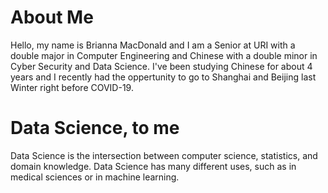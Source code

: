 # About Me
Hello, my name is Brianna MacDonald and I am a Senior at URI with a double major in Computer Engineering and Chinese with a double minor in Cyber Security and Data Science. I've been studying Chinese for about 4 years and I recently had the oppertunity to go to Shanghai and Beijing last Winter right before COVID-19.



# Data Science, to me
Data Science is the intersection between computer science, statistics, and domain knowledge. Data Science has many different uses, such as in medical sciences or in machine learning.
